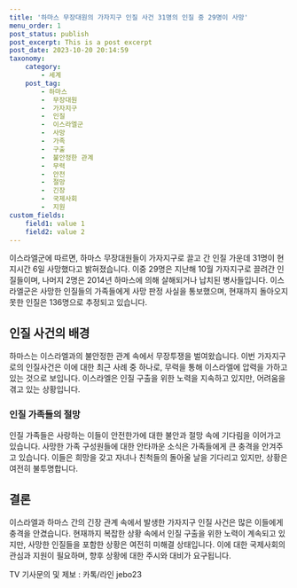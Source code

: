 ```yaml
---
title: '하마스 무장대원의 가자지구 인질 사건 31명의 인질 중 29명이 사망'
menu_order: 1
post_status: publish
post_excerpt: This is a post excerpt
post_date: 2023-10-20 20:14:59
taxonomy:
    category:
        - 세계
    post_tag:
        - 하마스
        -  무장대원
        -  가자지구
        -  인질
        -  이스라엘군
        -  사망
        -  가족
        -  구출
        -  불안정한 관계
        -  무력
        -  안전
        -  절망
        -  긴장
        -  국제사회
        -  지원
custom_fields:
    field1: value 1
    field2: value 2
---
```



이스라엘군에 따르면, 하마스 무장대원들이 가자지구로 끌고 간 인질 가운데 31명이 현지시간 6일 사망했다고 밝혀졌습니다. 이중 29명은 지난해 10월 가자지구로 끌려간 인질들이며, 나머지 2명은 2014년 하마스에 의해 살해되거나 납치된 병사들입니다. 이스라엘군은 사망한 인질들의 가족들에게 사망 판정 사실을 통보했으며, 현재까지 돌아오지 못한 인질은 136명으로 추정되고 있습니다.

## 인질 사건의 배경
하마스는 이스라엘과의 불안정한 관계 속에서 무장투쟁을 벌여왔습니다. 이번 가자지구로의 인질사건은 이에 대한 최근 사례 중 하나로, 무력을 통해 이스라엘에 압력을 가하고 있는 것으로 보입니다. 이스라엘은 인질 구출을 위한 노력을 지속하고 있지만, 어려움을 겪고 있는 상황입니다.

### 인질 가족들의 절망
인질 가족들은 사랑하는 이들이 안전한가에 대한 불안과 절망 속에 기다림을 이어가고 있습니다. 사망한 가족 구성원들에 대한 안타까운 소식은 가족들에게 큰 충격을 안겨주고 있습니다. 이들은 희망을 갖고 자녀나 친척들의 돌아올 날을 기다리고 있지만, 상황은 여전히 불투명합니다.

## 결론
이스라엘과 하마스 간의 긴장 관계 속에서 발생한 가자지구 인질 사건은 많은 이들에게 충격을 안겼습니다. 현재까지 복잡한 상황 속에서 인질 구출을 위한 노력이 계속되고 있지만, 사망한 인질들을 포함한 상황은 여전히 미해결 상태입니다. 이에 대한 국제사회의 관심과 지원이 필요하며, 향후 상황에 대한 주시와 대비가 요구됩니다.

TV 기사문의 및 제보 : 카톡/라인 jebo23
